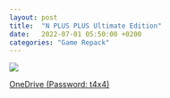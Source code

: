 ```yaml
---
layout: post
title:  "N PLUS PLUS Ultimate Edition"
date:   2022-07-01 05:50:00 +0200
categories: "Game Repack"
---
```

<img src="https://i.ibb.co/XkzkYKw/NFO.png"/> <br>


<a href="https://0a0bin.klowdee.host/?a671e68b280458e7#76Ayi4CwmVhs9SpUsjaCfsxj15BSqy7L4GCm8VQERG2M">OneDrive (Password: t4x4)</a>
